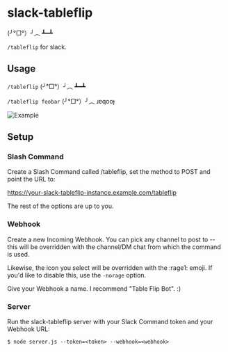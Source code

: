 # slack-tableflip

(╯°□°）╯︵ ┻━┻

`/tableflip` for slack.

## Usage

`/tableflip`
(╯°□°）╯︵ ┻━┻

`/tableflip foobar`
(╯°□°）╯︵ ɹɐqooɟ

![Example](https://i.imgur.com/P0tqsgo.png)

## Setup

### Slash Command

Create a Slash Command called /tableflip, set the method to POST and point the
URL to:

https://your-slack-tableflip-instance.example.com/tableflip

The rest of the options are up to you.

### Webhook

Create a new Incoming Webhook. You can pick any channel to post to -- this
will be overridden with the channel/DM chat from which the command is used.

Likewise, the icon you select will be overridden with the :rage1: emoji. If
you'd like to disable this, use the `-norage` option.

Give your Webhook a name. I recommend "Table Flip Bot". :)

### Server

Run the slack-tableflip server with your Slack Command token and your
Webhook URL:

`$ node server.js --token=<token> --webhook=<webhook>`
